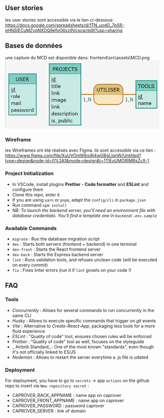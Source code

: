 ## User stories
les user stories sont accessible via le lien ci-dessous:
https://docs.google.com/spreadsheets/d/1TN_uodG_7pS6-eHNSlECuMZyqNXDQ9efoO6xz9Vcscw/edit?usp=sharing

## Bases de données
une capture du MCD est disponible dans: frontend\src\assets\MCD.png
![](frontend/src/assets/MCD.png)

### Wireframe

les Wireframes ont été réalisés avec Figma. ils sont accessible via ce lien :
https://www.figma.com/file/XuUVOmW6xi8j4wGBgLIqnW/Untitled?type=design&node-id=0%3A1&mode=design&t=1TIEuUMORIMRsZcX-1


### Project Initialization

- In VSCode, install plugins **Prettier - Code formatter** and **ESLint** and configure them
- Clone this repo, enter it
- If you are using `yarn` or `pnpm`, adapt the `config/cli` in `package.json`
- Run command `npm install`
- _NB: To launch the backend server, you'll need an environment file with database credentials. You'll find a template one in `backend/.env.sample`_

### Available Commands

- `migrate` : Run the database migration script
- `dev` : Starts both servers (frontend + backend) in one terminal
- `dev-front` : Starts the React frontend server
- `dev-back` : Starts the Express backend server
- `lint` : Runs validation tools, and refuses unclean code (will be executed on every _commit_)
- `fix` : Fixes linter errors (run it if `lint` growls on your code !)

## FAQ

### Tools

- _Concurrently_ : Allows for several commands to run concurrently in the same CLI
- _Husky_ : Allows to execute specific commands that trigger on _git_ events
- _Vite_ : Alternative to _Create-React-App_, packaging less tools for a more fluid experience
- _ESLint_ : "Quality of code" tool, ensures chosen rules will be enforced
- _Prettier_ : "Quality of code" tool as well, focuses on the styleguide
- _ Airbnb Standard_ : One of the most known "standards", even though it's not officially linked to ES/JS
- _Nodemon_ : Allows to restart the server everytime a .js file is udated

### Deployment

For deployment, you have to go to `secrets` → app `actions` on the github repo to insert via `New repository secret` :

- CAPROVER_BACK_APPNAME : name app on caprover
- CAPROVER_FRONT_APPNAME : name app on caprover
- CAPROVER_PASSWORD : password caprover
- CAPROVER_SERVER : link of domain

